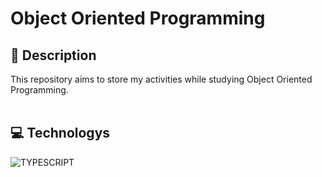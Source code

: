 # Object Oriented Programming

## 📜 Description
  This repository aims to store my activities while studying Object Oriented Programming.
  <br/><br/>

## 💻 Technologys
  
   <img alt="TYPESCRIPT" src="https://img.shields.io/badge/-TYPESCRIPT-264ee4?style=for-the-badge&logo=TypeScript&logoColor=white"/>
  <br/><br/>